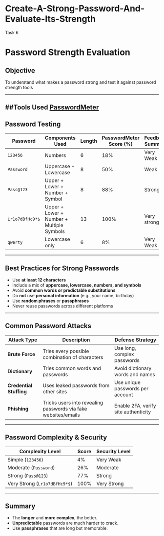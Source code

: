 # Create-A-Strong-Password-And-Evaluate-Its-Strength
Task 6

# Password Strength Evaluation

## Objective

To understand what makes a password strong and test it against password strength tools

---
##Tools Used
[PasswordMeter](https://www.passwordmeter.com)
---
## Password Testing

| Password            | Components Used                              | Length | PasswordMeter Score (%) | Feedback Summary                          |
|---------------------|-----------------------------------------------|--------|--------------------------|-------------------------------------------|
| `123456`       | Numbers                           | 6     | 18%                      | Very Weak    |
| `Password`          | Uppercase + Lowercase                | 8      | 50%                      | Weak               |
| `Pass@123`     | Upper + Lower + Number + Symbol               | 8     | 88%                      | Strong       |
| `Lr1o7dBfHc9*$`      | Upper + Lower + Number + Multiple Symbols     | 13     | 100%                     | Very strong     |
| `qwerty`            | Lowercase only                                | 6      | 8%                       | Very Weak          |

---

## Best Practices for Strong Passwords

- Use **at least 12 characters**
- Include a mix of **uppercase, lowercase, numbers, and symbols**
- Avoid **common words or predictable substitutions**
- Do **not** use **personal information** (e.g., your name, birthday)
- Use **random phrases** or **passphrases**
- Never reuse passwords across different platforms

---

## Common Password Attacks

| Attack Type         | Description                                                                 | Defense Strategy                           |
|---------------------|-----------------------------------------------------------------------------|--------------------------------------------|
| **Brute Force**     | Tries every possible combination of characters                              | Use long, complex passwords                |
| **Dictionary**      | Tries common words and passwords                                             | Avoid dictionary words and names           |
| **Credential Stuffing** | Uses leaked passwords from other sites                                    | Use unique passwords per account           |
| **Phishing**        | Tricks users into revealing passwords via fake websites/emails              | Enable 2FA, verify site authenticity       |

---

## Password Complexity & Security

| Complexity Level     | Score | Security Level |
|----------------------|--------------------------|----------------|
| Simple (`123456`)     |   4%   | Very Weak     |
| Moderate (`Password`)  | 26% | Moderate      |
| Strong (`Pass@123`) | 77% | Strong        |
| Very Strong (`Lr1o7dBfHc9*$`) | 100% | Very Strong    |

---

## Summary

- The **longer** and **more complex**, the better.
- **Unpredictable** passwords are much harder to crack.
- Use **passphrases** that are long but memorable:
